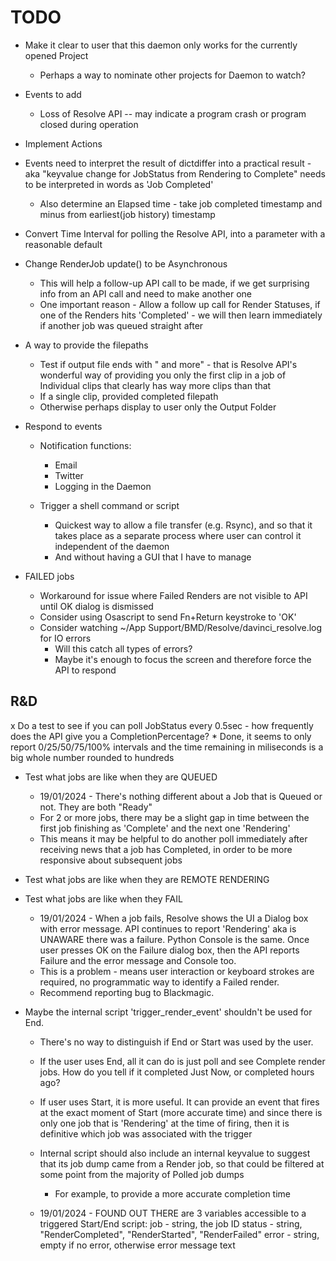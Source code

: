 # TODO

* Make it clear to user that this daemon only works for the currently opened Project
	* Perhaps a way to nominate other projects for Daemon to watch?

* Events to add
	* Loss of Resolve API -- may indicate a program crash or program closed during operation

* Implement Actions


* Events need to interpret the result of dictdiffer into a practical result - aka "keyvalue change for JobStatus from Rendering to Complete" needs to be interpreted in words as 'Job Completed'
	* Also determine an Elapsed time - take job completed timestamp and minus from earliest(job history) timestamp

* Convert Time Interval for polling the Resolve API, into a parameter with a reasonable default

* Change RenderJob update() to be Asynchronous
	* This will help a follow-up API call to be made, if we get surprising info from an API call and need to make another one
	* One important reason - Allow a follow up call for Render Statuses, if one of the Renders hits 'Completed' - we will then learn immediately if another job was queued straight after

* A way to provide the filepaths
	* Test if output file ends with " and more" - that is Resolve API's wonderful way of providing you only the first clip in a job of Individual clips that clearly has way more clips than that
	* If a single clip, provided completed filepath
	* Otherwise perhaps display to user only the Output Folder

* Respond to events

	* Notification functions:
		* Email
		* Twitter
		* Logging in the Daemon


	* Trigger a shell command or script
		* Quickest way to allow a file transfer (e.g. Rsync), and so that it takes place as a separate process where user can control it independent of the daemon
		* And without having a GUI that I have to manage



* FAILED jobs
	* Workaround for issue where Failed Renders are not visible to API until OK dialog is dismissed
	* Consider using Osascript to send Fn+Return keystroke to 'OK'
	* Consider watching ~/App Support/BMD/Resolve/davinci_resolve.log for IO errors
		* Will this catch all types of errors?
		* Maybe it's enough to focus the screen and therefore force the API to respond


## R&D
x Do a test to see if you can poll JobStatus every 0.5sec - how frequently does the API give you a CompletionPercentage?
	* Done, it seems to only report 0/25/50/75/100% intervals and the time remaining in miliseconds is a big whole number rounded to hundreds

* Test what jobs are like when they are QUEUED
	* 19/01/2024 - There's nothing different about a Job that is Queued or not. They are both "Ready"
	* For 2 or more jobs, there may be a slight gap in time between the first job finishing as 'Complete' and the next one 'Rendering'
	* This means it may be helpful to do another poll immediately after receiving news that a job has Completed, in order to be more responsive about subsequent jobs

* Test what jobs are like when they are REMOTE RENDERING

* Test what jobs are like when they FAIL

	* 19/01/2024 - When a job fails, Resolve shows the UI a Dialog box with error message. API continues to report 'Rendering' aka is UNAWARE there was a failure. Python Console is the same. Once user presses OK on the Failure dialog box, then the API reports Failure and the error message and Console too.
	* This is a problem - means user interaction or keyboard strokes are required, no programmatic way to identify a Failed render.
	* Recommend reporting bug to Blackmagic.

* Maybe the internal script 'trigger_render_event' shouldn't be used for End.
	* There's no way to distinguish if End or Start was used by the user.
	* If the user uses End, all it can do is just poll and see Complete render jobs. How do you tell if it completed Just Now, or completed hours ago?
	* If user uses Start, it is more useful. It can provide an event that fires at the exact moment of Start (more accurate time) and since there is only one job that is 'Rendering' at the time of firing, then it is definitive which job was associated with the trigger


	* Internal script should also include an internal keyvalue to suggest that its job dump came from a Render job, so that could be filtered at some point from the majority of Polled job dumps 
		* For example, to provide a more accurate completion time

	* 19/01/2024 - FOUND OUT THERE are 3 variables accessible to a triggered Start/End script:
		job - string, the job ID
		status - string, "RenderCompleted", "RenderStarted", "RenderFailed"
		error - string, empty if no error, otherwise error message text